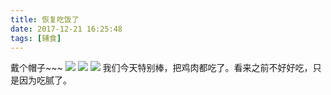 ```yaml
---
title: 恢复吃饭了
date: 2017-12-21 16:25:48
tags: [辅食]
---
```

戴个帽子~~~
![](http://images.xxkuaipao.com/panda-newhat-20171221.jpg)
![](http://images.xxkuaipao.com/panda-newhat-20171221-1.jpg)
![](http://images.xxkuaipao.com/panda-newhat-20171221-2.jpg)
我们今天特别棒，把鸡肉都吃了。看来之前不好好吃，只是因为吃腻了。
